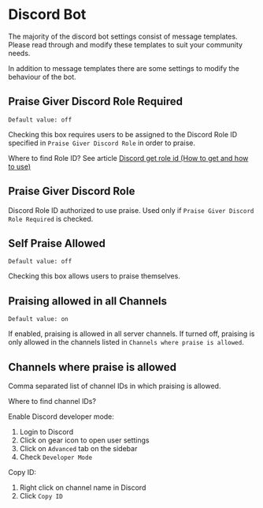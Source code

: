 # Discord Bot

The majority of the discord bot settings consist of message templates. Please read through and modify these templates to suit your community needs.

In addition to message templates there are some settings to modify the behaviour of the bot.

## Praise Giver Discord Role Required

`Default value: off`

Checking this box requires users to be assigned to the Discord Role ID specified in `Praise Giver Discord Role` in order to praise.

Where to find Role ID? See article [Discord get role id (How to get and how to use)](https://ozonprice.com/blog/discord-get-role-id/)

## Praise Giver Discord Role

Discord Role ID authorized to use praise. Used only if `Praise Giver Discord Role Required` is checked.

## Self Praise Allowed

`Default value: off`

Checking this box allows users to praise themselves.

## Praising allowed in all Channels

`Default value: on`

If enabled, praising is allowed in all server channels. If turned off, praising is only allowed in the channels listed in `Channels where praise is allowed`.

## Channels where praise is allowed

Comma separated list of channel IDs in which praising is allowed.

Where to find channel IDs?

Enable Discord developer mode:

1. Login to Discord
2. Click on gear icon to open user settings
3. Click on `Advanced` tab on the sidebar
4. Check `Developer Mode`

Copy ID:

1. Right click on channel name in Discord
2. Click `Copy ID`
